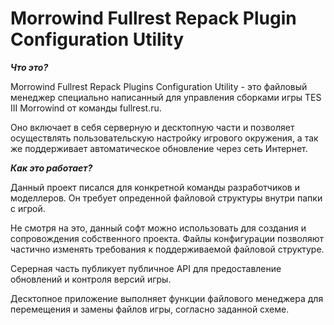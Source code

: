 # Morrowind Fullrest Repack Plugin Configuration Utility
***Что это?***

Morrowind Fullrest Repack Plugins Configuration Utility - это файловый менеджер специально написанный для управления сборками игры TES III Morrowind от команды fullrest.ru.  

Оно включает в себя серверную и десктопную части и позволяет осуществлять пользовательскую настройку игрового окружения, а так же поддерживает автоматическое обновление через сеть Интернет.

***Как это работает?***

Данный проект писался для конкретной команды разработчиков и моделлеров. Он требует опреденной файловой структуры внутри папки с игрой. 

Не смотря на это, данный софт можно использовать для создания и сопровождения собственного проекта. Файлы конфигурации позволяют частично изменять требования к поддерживаемой файловой структуре. 

Серерная часть публикует публичное API для предоставление обновлений и контроля версий игры.

Десктопное приложение выполняет функции файлового менеджера для перемещения и замены файлов игры, согласно заданной схеме.
